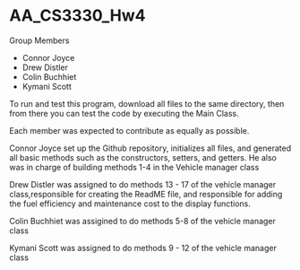# AA_CS3330_Hw4


Group Members
- Connor Joyce
- Drew Distler
- Colin Buchhiet
- Kymani Scott

To run and test this program, download all files to the same directory, then from there you can test the code by executing the Main Class.

Each member was expected to contribute as equally as possible.

Connor Joyce set up the Github repository, initializes all files, and generated all basic methods such as the constructors, setters, and getters. He also was in charge of building methods 1-4 in the Vehicle manager class

Drew Distler was assigned to do methods 13 - 17 of the vehicle manager class,responsible for creating the ReadME file, and responsible for adding the fuel efficiency and maintenance cost to the display functions.

Colin Buchhiet was assigined to do methods 5-8 of the vehicle manager class

Kymani Scott was assigned to do methods 9 - 12 of the vehicle manager class
